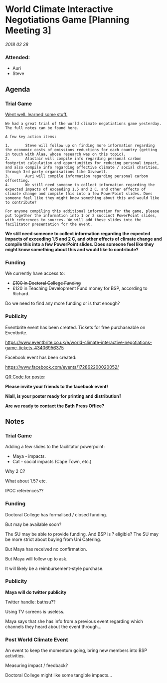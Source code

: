 # World Climate Interactive Negotiations Game [Planning Meeting 3]

_2018 02 28_

### Attended: 

* Auri
* Steve

## Agenda

### Trial Game

[Went well. learned some stuff.](./trialgame.md)

```
We had a great trial of the world climate negotiations game yesterday. The full notes can be found here.
 
A few key action items:
 
1.       Steve will follow up on finding more information regarding the economic costs of emissions reductions for each country (getting in touch with Alaa, whose research was on this topic).
2.       Alastair will compile info regarding personal carbon footprint calculation and opportunities for reducing personal impact, and also compile info regarding effective climate / social charities, through 3rd party organisations like Givewell.
3.       Auri will compile information regarding personal carbon offsetting.
4.       We still need someone to collect information regarding the expected impacts of exceeding 1.5 and 2 C, and other effects of climate change and compile this into a few PowerPoint slides. Does someone feel like they might know something about this and would like to contribute?
 
For anyone compiling this additional information for the game, please put together the information into 1 or 2 succinct PowerPoint slides, with references to sources. We will add these slides into the facilitator presentation for the event.
```

**We still need someone to collect information regarding the expected impacts of exceeding 1.5 and 2 C, and other effects of climate change and compile this into a few PowerPoint slides. Does someone feel like they might know something about this and would like to contribute?**

### Funding

We currently have access to:

* ~~£100 in Doctoral College Funding~~
* £120 in Teaching Development Fund money for BSP, according to Richard.

Do we need to find any more funding or is that enough?

### Publicity

Eventbrite event has been created. Tickets for free purchaseable on Eventbrite.

https://www.eventbrite.co.uk/e/world-climate-interactive-negotiations-game-tickets-43406956375

Facebook event has been created:

https://www.facebook.com/events/172862200020052/

[QR Code for poster](./World_Climate_Interactive_Negotiations_Game.png)



**Please invite your friends to the facebook event!**

**Niall, is your poster ready for printing and distribution?**

**Are we ready to contact the Bath Press Office?**

## Notes

### Trial Game

Adding a few slides to the facilitator powerpoint:

* Maya - impacts.
* Cat - social impacts (Cape Town, etc.)

Why 2 C? 

What about 1.5?  etc.

IPCC references??

### Funding

Doctoral College has formalised / closed funding.

But may be available soon?

The SU may be able to provide funding. And BSP is ? eligible?
The SU may be more strict about buying from Uni Catering.

But Maya has received no confirmation. 

But Maya will follow up to ask.

It will likely be a reimbursement-style purchase.

### Publicity

**Maya will do twitter publicity**

Twitter handle: bathsu??

Using TV screens is useless.

Maya says that she has info from a previous event regarding which channels they heard about the event through...

### Post World Climate Event

An event to keep the momentum going, bring new members into BSP activities.

Measuring impact / feedback?

Doctoral College might like some tangible impacts...
